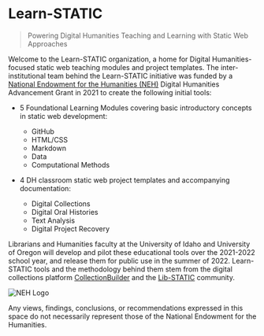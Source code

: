 # Learn-STATIC

> Powering Digital Humanities Teaching and Learning with Static Web Approaches

Welcome to the Learn-STATIC organization, a home for Digital Humanities-focused static web teaching modules and project templates.
The inter-institutional team behind the Learn-STATIC initiative was funded by a [National Endowment for the Humanities (NEH)](https://www.neh.gov/) Digital Humanities Advancement Grant in 2021 to create the following initial tools:

- 5 Foundational Learning Modules covering basic introductory concepts in static web development:
  - GitHub
  - HTML/CSS
  - Markdown
  - Data
  - Computational Methods
  
- 4 DH classroom static web project templates and accompanying documentation:
  - Digital Collections
  - Digital Oral Histories
  - Text Analysis
  - Digital Project Recovery

Librarians and Humanities faculty at the University of Idaho and University of Oregon will develop and pilot these educational tools over the 2021-2022 school year, and release them for public use in the summer of 2022. 
Learn-STATIC tools and the methodology behind them stem from the digital collections platform [CollectionBuilder](https://collectionbuilder.github.io/) and the [Lib-STATIC](https://lib-static.github.io/) community.

![NEH Logo](https://www.lib.uidaho.edu/media/cdil/neh-logo-small.jpg)

Any views, findings, conclusions, or recommendations expressed in this space do not necessarily represent those of the National Endowment for the Humanities.
